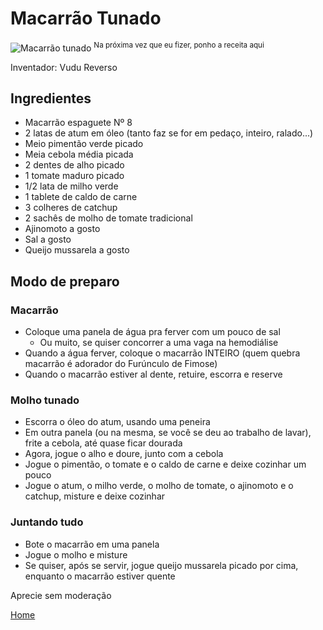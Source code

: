 # Macarrão Tunado

![Macarrão tunado](https://via.placeholder.com/600x400)
<sup>Na próxima vez que eu fizer, ponho a receita aqui</sup>

Inventador: Vudu Reverso

## Ingredientes

- Macarrão espaguete Nº 8
- 2 latas de atum em óleo (tanto faz se for em pedaço, inteiro, ralado...)
- Meio pimentão verde picado
- Meia cebola média picada
- 2 dentes de alho picado
- 1 tomate maduro picado
- 1/2 lata de milho verde
- 1 tablete de caldo de carne
- 3 colheres de catchup
- 2 sachês de molho de tomate tradicional
- Ajinomoto a gosto
- Sal a gosto
- Queijo mussarela a gosto

## Modo de preparo

### Macarrão

- Coloque uma panela de água pra ferver com um pouco de sal
  - Ou muito, se quiser concorrer a uma vaga na hemodiálise
- Quando a água ferver, coloque o macarrão INTEIRO (quem quebra macarrão é adorador do Furúnculo de Fimose)
- Quando o macarrão estiver al dente, retuire, escorra e reserve

### Molho tunado

- Escorra o óleo do atum, usando uma peneira
- Em outra panela (ou na mesma, se você se deu ao trabalho de lavar), frite a cebola, até quase ficar dourada
- Agora, jogue o alho e doure, junto com a cebola
- Jogue o pimentão, o tomate e o caldo de carne e deixe cozinhar um pouco
- Jogue o atum, o milho verde, o molho de tomate, o ajinomoto e o catchup, misture e deixe cozinhar

### Juntando tudo

- Bote o macarrão em uma panela
- Jogue o molho e misture
- Se quiser, após se servir, jogue queijo mussarela picado por cima, enquanto o macarrão estiver quente

Aprecie sem moderação

[Home](/)
